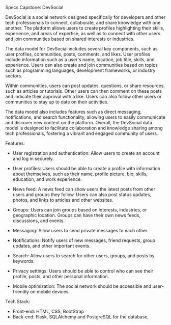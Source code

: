 Specs Capstone: DevSocial

DevSocial is a social network designed specifically for developers and other tech professionals to connect, collaborate, and share knowledge with one another. The platform allows users to create profiles highlighting their skills, experience, and areas of expertise, as well as to connect with other users and join communities based on shared interests or industries.

The data model for DevSocial includes several key components, such as user profiles, communities, posts, comments, and likes. User profiles include information such as a user's name, location, job title, skills, and experience. Users can also create and join communities based on topics such as programming languages, development frameworks, or industry sectors.

Within communities, users can post updates, questions, or share resources, such as articles or tutorials. Other users can then comment on these posts and indicate their approval with a like. Users can also follow other users or communities to stay up to date on their activities.

The data model also includes features such as direct messaging, notifications, and search functionality, allowing users to easily communicate and discover new content on the platform. Overall, the DevSocial data model is designed to facilitate collaboration and knowledge sharing among tech professionals, fostering a vibrant and engaged community of users.


Features:


- User registration and authentication: Allow users to create an account and log in securely.

- User profiles: Users should be able to create a profile with information about themselves, such as their name, profile picture, bio, skills, education, and work    experience.

- News feed: A news feed can show users the latest posts from other users and groups they follow. Users can also post status updates, photos, and links to articles and other websites.

- Groups: Users can join groups based on interests, industries, or geographic location. Groups can have their own news feeds, discussions, and events.

- Messaging: Allow users to send private messages to each other.

- Notifications: Notify users of new messages, friend requests, group updates, and other important events.

- Search: Allow users to search for other users, groups, and posts by keywords.

- Privacy settings: Users should be able to control who can see their profile, posts, and other personal information.

- Mobile optimization: The social network should be accessible and user-friendly on mobile devices.


Tech Stack:

- Front-end: HTML, CSS, BootStrap
- Back-end: Flask, SQLAlchemy and PostgreSQL for the database, 